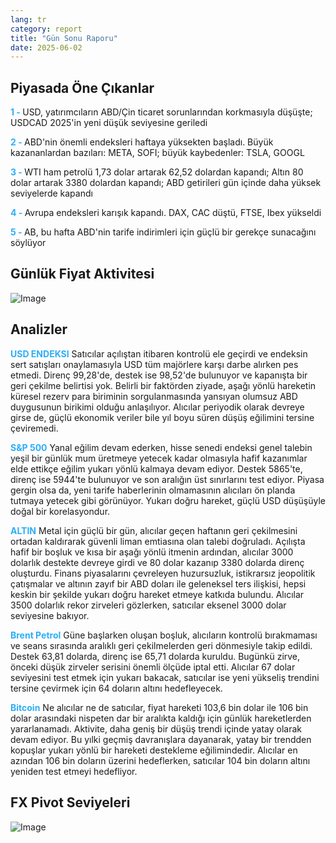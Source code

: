 ```yaml
---
lang: tr
category: report
title: "Gün Sonu Raporu"
date: 2025-06-02
---
```



<h2>Piyasada Öne Çıkanlar</h2>
<strong style="color: #2caef7;">1 - </strong> USD, yatırımcıların ABD/Çin ticaret sorunlarından korkmasıyla düşüşte; USDCAD 2025'in yeni düşük seviyesine geriledi

<strong style="color: #2caef7;">2 - </strong> ABD'nin önemli endeksleri haftaya yüksekten başladı. Büyük kazananlardan bazıları: META, SOFI; büyük kaybedenler: TSLA, GOOGL

<strong style="color: #2caef7;">3 - </strong> WTI ham petrolü 1,73 dolar artarak 62,52 dolardan kapandı; Altın 80 dolar artarak 3380 dolardan kapandı; ABD getirileri gün içinde daha yüksek seviyelerde kapandı

<strong style="color: #2caef7;">4 - </strong> Avrupa endeksleri karışık kapandı. DAX, CAC düştü, FTSE, Ibex yükseldi

<strong style="color: #2caef7;">5 - </strong> AB, bu hafta ABD'nin tarife indirimleri için güçlü bir gerekçe sunacağını söylüyor



<h2>Günlük Fiyat Aktivitesi</h2>
<img src="https://markleighedu.github.io/img/Jun-2025/02-Jun-2025/price.jpg" alt="Image"/>

<h2>Analizler</h2>
<strong style="color: #2caef7;">USD ENDEKSI</strong> Satıcılar açılıştan itibaren kontrolü ele geçirdi ve endeksin sert satışları onaylamasıyla USD tüm majörlere karşı darbe alırken pes etmedi. Direnç 99,28'de, destek ise 98,52'de bulunuyor ve kapanışta bir geri çekilme belirtisi yok. Belirli bir faktörden ziyade, aşağı yönlü hareketin küresel rezerv para biriminin sorgulanmasında yansıyan olumsuz ABD duygusunun birikimi olduğu anlaşılıyor. Alıcılar periyodik olarak devreye girse de, güçlü ekonomik veriler bile yıl boyu süren düşüş eğilimini tersine çeviremedi.

<strong style="color: #2caef7;">S&P 500</strong> Yanal eğilim devam ederken, hisse senedi endeksi genel talebin yeşil bir günlük mum üretmeye yetecek kadar olmasıyla hafif kazanımlar elde ettikçe eğilim yukarı yönlü kalmaya devam ediyor. Destek 5865'te, direnç ise 5944'te bulunuyor ve son aralığın üst sınırlarını test ediyor. Piyasa gergin olsa da, yeni tarife haberlerinin olmamasının alıcıları ön planda tutmaya yetecek gibi görünüyor. Yukarı doğru hareket, güçlü USD düşüşüyle doğal bir korelasyondur.

<strong style="color: #2caef7;">ALTIN</strong> Metal için güçlü bir gün, alıcılar geçen haftanın geri çekilmesini ortadan kaldırarak güvenli liman emtiasına olan talebi doğruladı. Açılışta hafif bir boşluk ve kısa bir aşağı yönlü itmenin ardından, alıcılar 3000 dolarlık destekte devreye girdi ve 80 dolar kazanıp 3380 dolarda direnç oluşturdu. Finans piyasalarını çevreleyen huzursuzluk, istikrarsız jeopolitik çatışmalar ve altının zayıf bir ABD doları ile geleneksel ters ilişkisi, hepsi keskin bir şekilde yukarı doğru hareket etmeye katkıda bulundu. Alıcılar 3500 dolarlık rekor zirveleri gözlerken, satıcılar eksenel 3000 dolar seviyesine bakıyor.

<strong style="color: #2caef7;">Brent Petrol</strong> Güne başlarken oluşan boşluk, alıcıların kontrolü bırakmaması ve seans sırasında aralıklı geri çekilmelerden geri dönmesiyle takip edildi. Destek 63,81 dolarda, direnç ise 65,71 dolarda kuruldu. Bugünkü zirve, önceki düşük zirveler serisini önemli ölçüde iptal etti. Alıcılar 67 dolar seviyesini test etmek için yukarı bakacak, satıcılar ise yeni yükseliş trendini tersine çevirmek için 64 doların altını hedefleyecek.

<strong style="color: #2caef7;">Bitcoin</strong> Ne alıcılar ne de satıcılar, fiyat hareketi 103,6 bin dolar ile 106 bin dolar arasındaki nispeten dar bir aralıkta kaldığı için günlük hareketlerden yararlanamadı. Aktivite, daha geniş bir düşüş trendi içinde yatay olarak devam ediyor. Bu yılki geçmiş davranışlara dayanarak, yatay bir trendden kopuşlar yukarı yönlü bir hareketi destekleme eğilimindedir. Alıcılar en azından 106 bin doların üzerini hedeflerken, satıcılar 104 bin doların altını yeniden test etmeyi hedefliyor.



<h2>FX Pivot Seviyeleri</h2>
<img src="https://markleighedu.github.io/img/Jun-2025/02-Jun-2025/pivot.jpg" alt="Image"/>